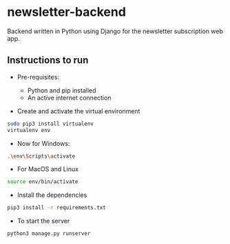 # newsletter-backend
Backend written in Python using Django for the newsletter subscription web app.

## Instructions to run

* Pre-requisites:
	- Python and pip installed
	- An active internet connection
	
* Create and activate the virtual environment
```bash
sudo pip3 install virtualenv
virtualenv env
```
* Now for Windows:
```bash
.\env\Scripts\activate
```

* For MacOS and Linux
```bash
source env/bin/activate
```

* Install the dependencies 
```bash
pip3 install -r requirements.txt
```

* To start the server

```bash
python3 manage.py runserver
```
